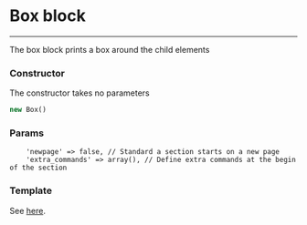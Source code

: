 # Box block
-------------------------------

The box block prints a box around the child elements

### Constructor

The constructor takes no parameters

```php
new Box()
```

### Params

```
    'newpage' => false, // Standard a section starts on a new page
    'extra_commands' => array(), // Define extra commands at the begin of the section
```

### Template

See [here](https://github.com/bobvandevijver/latex-bundle/blob/master/Resources/views/Section/box.tex.twig).
